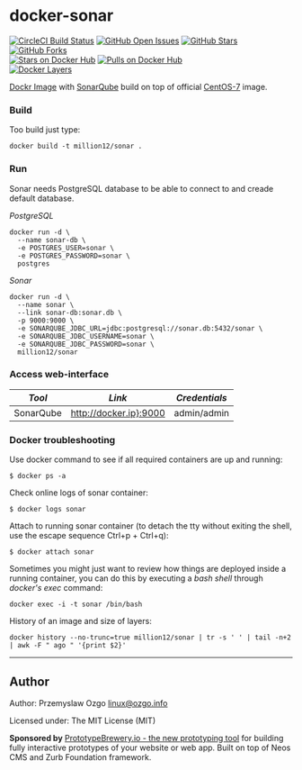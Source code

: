 # docker-sonar
[![CircleCI Build Status](https://img.shields.io/circleci/project/million12/docker-sonar/master.svg)](https://circleci.com/gh/millio12/docker-sonar)
[![GitHub Open Issues](https://img.shields.io/github/issues/million12/docker-sonar.svg)](https://github.com/million12/docker-sonar)
[![GitHub Stars](https://img.shields.io/github/stars/million12/docker-sonar.svg)](https://github.com/million12/docker-sonar)
[![GitHub Forks](https://img.shields.io/github/forks/million12/docker-sonar.svg)](https://github.com/million12/docker-sonar)  
[![Stars on Docker Hub](https://img.shields.io/docker/stars/million12/sonar.svg)](https://hub.docker.com/r/million12/sonar)
[![Pulls on Docker Hub](https://img.shields.io/docker/pulls/million12/sonar.svg)](https://hub.docker.com/r/million12/sonar)  
[![Docker Layers](https://badge.imagelayers.io/million12/sonar:latest.svg)](https://hub.docker.com/r/million12/sonar)


[Dockr Image](https://hub.docker.com/r/million12/sonar) with [SonarQube](http://www.sonarqube.org/) build on top of official [CentOS-7](https://hub.docker.com/_/centos/) image.

### Build
Too build just type:  

    docker build -t million12/sonar .

### Run
Sonar needs PostgreSQL database to be able to connect to and creade default database.    

*PostgreSQL*

    docker run -d \
      --name sonar-db \
      -e POSTGRES_USER=sonar \
      -e POSTGRES_PASSWORD=sonar \
      postgres  

*Sonar*

    docker run -d \
      --name sonar \
      --link sonar-db:sonar.db \
      -p 9000:9000 \
      -e SONARQUBE_JDBC_URL=jdbc:postgresql://sonar.db:5432/sonar \
      -e SONARQUBE_JDBC_USERNAME=sonar \
      -e SONARQUBE_JDBC_PASSWORD=sonar \
      million12/sonar

### Access web-interface


|*Tool* | *Link* | *Credentials* |
| ------------- | ------------- | ------------- |
| SonarQube | http://docker.ip}:9000 | admin/admin |

### Docker troubleshooting

Use docker command to see if all required containers are up and running:

    $ docker ps -a

Check online logs of sonar container:

    $ docker logs sonar

Attach to running sonar container (to detach the tty without exiting the shell,
use the escape sequence Ctrl+p + Ctrl+q):

    $ docker attach sonar

Sometimes you might just want to review how things are deployed inside a running container, you can do this by executing a _bash shell_ through _docker's exec_ command:

    docker exec -i -t sonar /bin/bash

History of an image and size of layers:

    docker history --no-trunc=true million12/sonar | tr -s ' ' | tail -n+2 | awk -F " ago " '{print $2}'

---
## Author

Author: Przemyslaw Ozgo [linux@ozgo.info](mailto:linux@ozgo.info)

Licensed under: The MIT License (MIT)

**Sponsored by** [PrototypeBrewery.io - the new prototyping tool](http://prototypebrewery.io/)
for building fully interactive prototypes of your website or web app. Built on top of
Neos CMS and Zurb Foundation framework.
